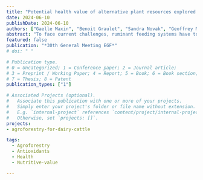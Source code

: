 ```yaml
---
title: "Potential health value of alternative plant resources explored as feed for ruminants"
date: 2024-06-10
publishDate: 2024-06-10
authors: ["Gaelle Maxin", "Benoit Graulet", "Sandra Novak", "Geoffrey Mesbahi", "Fred Signoret", "Jean-François Glinec", "Elise Laurent", Stéphanie Drusch", "Anne Farruggia", Daphne Durant"]
abstract: "To face current challenges, ruminant feeding systems have to adapt the use of common resources or develop the use of alternative ones. This study explored the potential of alternative plant resources that could be used on farms to provide nutrients with health-promoting abilities for ruminants, i.e. tree leaves (Lutèce elm, common ash, goat willow, white mulberry, Italian alder, black locust), duckweeds, reeds and grass from orchards. Samples were collected in summer 2022 and assayed for condensed tannin, tocopherol, carotenoid, total polyphenol contents and antioxidant activity (DPPH assay). Tree leaves except white mulberry had the highest total polyphenols (67.1 vs 10.9 mg eq gallic acid g-1 DM for other resources) and DPPH values (118 vs 25 mg eq trolox g-1 DM for others). Black locust was the richest in tannins and carotenoids whereas goat willow was the richest in tocopherols. DPPH values were positively correlated with total polyphenols (r = 0.93) and tocopherols (r = 0.66), in agreement with their significant antioxidant activity. To conclude, several tree leaves seem to be good sources of metabolites with health-promoting abilities for ruminants."
featured: false
publication: "*30th General Meeting EGF*"
# doi: " "

# Publication type.
# 0 = Uncategorized; 1 = Conference paper; 2 = Journal article;
# 3 = Preprint / Working Paper; 4 = Report; 5 = Book; 6 = Book section;
# 7 = Thesis; 8 = Patent
publication_types: ["1"]

# Associated Projects (optional).
#   Associate this publication with one or more of your projects.
#   Simply enter your project's folder or file name without extension.
#   E.g. `internal-project` references `content/project/internal-project/index.md`.
#   Otherwise, set `projects: []`.
projects:
- agroforestry-for-dairy-cattle

tags:
  - Agroforestry
  - Antioxidants
  - Health
  - Nutritive-value

---
```

